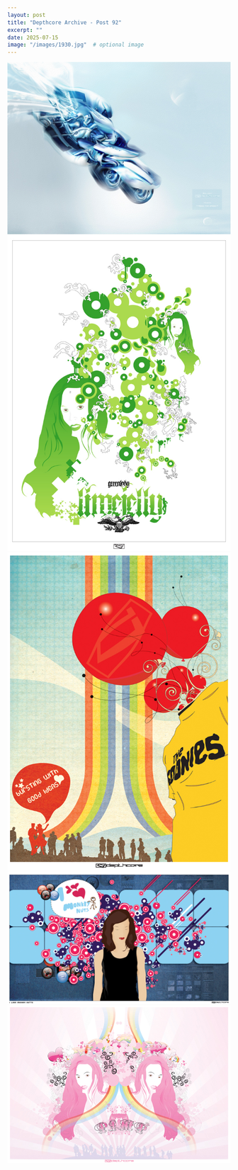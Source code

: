 ```yaml
---
layout: post
title: "Depthcore Archive - Post 92"
excerpt: ""
date: 2025-07-15
image: "/images/1930.jpg"  # optional image
---
```


<img src="/images/1930.jpg">
<img src="/images/1931.jpg" alt="1931.jpg"/>
<img src="/images/1932.jpg" alt="1932.jpg"/>
<img src="/images/1933.jpg" alt="1933.jpg"/>
<img src="/images/1934.jpg" alt="1934.jpg"/>
